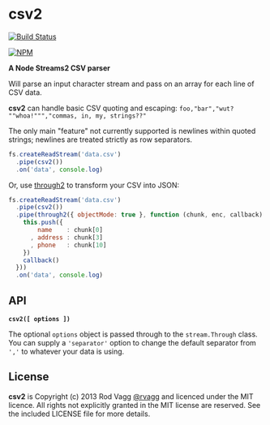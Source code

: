 # csv2

[![Build Status](https://secure.travis-ci.org/rvagg/csv2.svg)](http://travis-ci.org/rvagg/csv2)

[![NPM](https://nodei.co/npm/csv2.png?compact=true)](https://nodei.co/npm/csv2/) 

**A Node Streams2 CSV parser**

Will parse an input character stream and pass on an array for each line of CSV data.

**csv2** can handle basic CSV quoting and escaping: `foo,"bar","wut? ""whoa!""","commas, in, my, strings??"`

The only main "feature" not currently supported is newlines within quoted strings; newlines are treated strictly as row separators.

```js
fs.createReadStream('data.csv')
  .pipe(csv2())
  .on('data', console.log)
```

Or, use [through2](https://github.com/rvagg/through2) to transform your CSV into JSON:

```js
fs.createReadStream('data.csv')
  .pipe(csv2())
  .pipe(through2({ objectMode: true }, function (chunk, enc, callback) {
    this.push({
        name    : chunk[0]
      , address : chunk[3]
      , phone   : chunk[10]
    })
    callback()
  }))
  .on('data', console.log)
```

## API

<b><code>csv2([ options ])</code></b>

The optional `options` object is passed through to the `stream.Through` class. You can supply a `'separator'` option to change the default separator from `','` to whatever your data is using.

## License

**csv2** is Copyright (c) 2013 Rod Vagg [@rvagg](https://twitter.com/rvagg) and licenced under the MIT licence. All rights not explicitly granted in the MIT license are reserved. See the included LICENSE file for more details.
